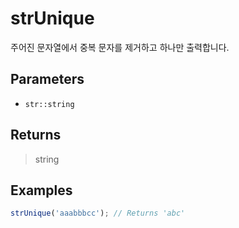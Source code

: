 # strUnique <Lang dart js />

주어진 문자열에서 중복 문자를 제거하고 하나만 출력합니다.

## Parameters

- `str::string`

## Returns

> string

## Examples

```javascript
strUnique('aaabbbcc'); // Returns 'abc'
```
